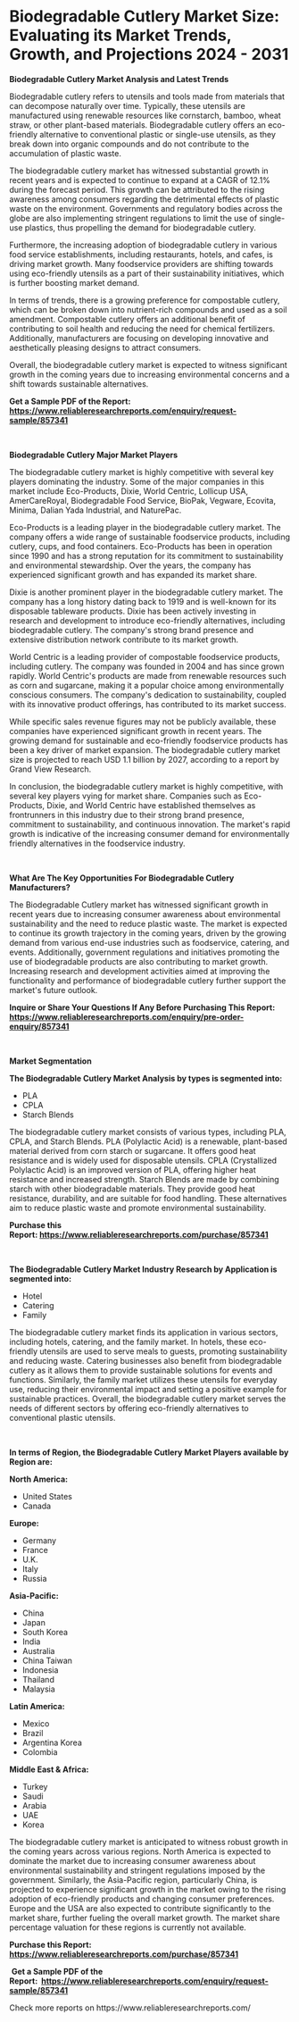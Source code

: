 <p><h1>Biodegradable Cutlery Market Size: Evaluating its Market Trends, Growth, and Projections 2024 - 2031</h1></p><p><strong>Biodegradable Cutlery Market Analysis and Latest Trends</strong></p>
<p><p>Biodegradable cutlery refers to utensils and tools made from materials that can decompose naturally over time. Typically, these utensils are manufactured using renewable resources like cornstarch, bamboo, wheat straw, or other plant-based materials. Biodegradable cutlery offers an eco-friendly alternative to conventional plastic or single-use utensils, as they break down into organic compounds and do not contribute to the accumulation of plastic waste.</p><p>The biodegradable cutlery market has witnessed substantial growth in recent years and is expected to continue to expand at a CAGR of 12.1% during the forecast period. This growth can be attributed to the rising awareness among consumers regarding the detrimental effects of plastic waste on the environment. Governments and regulatory bodies across the globe are also implementing stringent regulations to limit the use of single-use plastics, thus propelling the demand for biodegradable cutlery.</p><p>Furthermore, the increasing adoption of biodegradable cutlery in various food service establishments, including restaurants, hotels, and cafes, is driving market growth. Many foodservice providers are shifting towards using eco-friendly utensils as a part of their sustainability initiatives, which is further boosting market demand.</p><p>In terms of trends, there is a growing preference for compostable cutlery, which can be broken down into nutrient-rich compounds and used as a soil amendment. Compostable cutlery offers an additional benefit of contributing to soil health and reducing the need for chemical fertilizers. Additionally, manufacturers are focusing on developing innovative and aesthetically pleasing designs to attract consumers.</p><p>Overall, the biodegradable cutlery market is expected to witness significant growth in the coming years due to increasing environmental concerns and a shift towards sustainable alternatives.</p></p>
<p><strong>Get a Sample PDF of the Report:&nbsp; <a href="https://www.reliableresearchreports.com/enquiry/request-sample/857341">https://www.reliableresearchreports.com/enquiry/request-sample/857341</a></strong></p>
<p>&nbsp;</p>
<p><strong>Biodegradable Cutlery Major Market Players</strong></p>
<p><p>The biodegradable cutlery market is highly competitive with several key players dominating the industry. Some of the major companies in this market include Eco-Products, Dixie, World Centric, Lollicup USA, AmerCareRoyal, Biodegradable Food Service, BioPak, Vegware, Ecovita, Minima, Dalian Yada Industrial, and NaturePac.</p><p>Eco-Products is a leading player in the biodegradable cutlery market. The company offers a wide range of sustainable foodservice products, including cutlery, cups, and food containers. Eco-Products has been in operation since 1990 and has a strong reputation for its commitment to sustainability and environmental stewardship. Over the years, the company has experienced significant growth and has expanded its market share.</p><p>Dixie is another prominent player in the biodegradable cutlery market. The company has a long history dating back to 1919 and is well-known for its disposable tableware products. Dixie has been actively investing in research and development to introduce eco-friendly alternatives, including biodegradable cutlery. The company's strong brand presence and extensive distribution network contribute to its market growth.</p><p>World Centric is a leading provider of compostable foodservice products, including cutlery. The company was founded in 2004 and has since grown rapidly. World Centric's products are made from renewable resources such as corn and sugarcane, making it a popular choice among environmentally conscious consumers. The company's dedication to sustainability, coupled with its innovative product offerings, has contributed to its market success.</p><p>While specific sales revenue figures may not be publicly available, these companies have experienced significant growth in recent years. The growing demand for sustainable and eco-friendly foodservice products has been a key driver of market expansion. The biodegradable cutlery market size is projected to reach USD 1.1 billion by 2027, according to a report by Grand View Research.</p><p>In conclusion, the biodegradable cutlery market is highly competitive, with several key players vying for market share. Companies such as Eco-Products, Dixie, and World Centric have established themselves as frontrunners in this industry due to their strong brand presence, commitment to sustainability, and continuous innovation. The market's rapid growth is indicative of the increasing consumer demand for environmentally friendly alternatives in the foodservice industry.</p></p>
<p>&nbsp;</p>
<p><strong>What Are The Key Opportunities For Biodegradable Cutlery Manufacturers?</strong></p>
<p><p>The Biodegradable Cutlery market has witnessed significant growth in recent years due to increasing consumer awareness about environmental sustainability and the need to reduce plastic waste. The market is expected to continue its growth trajectory in the coming years, driven by the growing demand from various end-use industries such as foodservice, catering, and events. Additionally, government regulations and initiatives promoting the use of biodegradable products are also contributing to market growth. Increasing research and development activities aimed at improving the functionality and performance of biodegradable cutlery further support the market's future outlook.</p></p>
<p><strong>Inquire or Share Your Questions If Any Before Purchasing This Report: <a href="https://www.reliableresearchreports.com/enquiry/pre-order-enquiry/857341">https://www.reliableresearchreports.com/enquiry/pre-order-enquiry/857341</a></strong></p>
<p>&nbsp;</p>
<p><strong>Market Segmentation</strong></p>
<p><strong>The Biodegradable Cutlery Market Analysis by types is segmented into:</strong></p>
<p><ul><li>PLA</li><li>CPLA</li><li>Starch Blends</li></ul></p>
<p><p>The biodegradable cutlery market consists of various types, including PLA, CPLA, and Starch Blends. PLA (Polylactic Acid) is a renewable, plant-based material derived from corn starch or sugarcane. It offers good heat resistance and is widely used for disposable utensils. CPLA (Crystallized Polylactic Acid) is an improved version of PLA, offering higher heat resistance and increased strength. Starch Blends are made by combining starch with other biodegradable materials. They provide good heat resistance, durability, and are suitable for food handling. These alternatives aim to reduce plastic waste and promote environmental sustainability.</p></p>
<p><strong>Purchase this Report:&nbsp;<a href="https://www.reliableresearchreports.com/purchase/857341">https://www.reliableresearchreports.com/purchase/857341</a></strong></p>
<p>&nbsp;</p>
<p><strong>The Biodegradable Cutlery Market Industry Research by Application is segmented into:</strong></p>
<p><ul><li>Hotel</li><li>Catering</li><li>Family</li></ul></p>
<p><p>The biodegradable cutlery market finds its application in various sectors, including hotels, catering, and the family market. In hotels, these eco-friendly utensils are used to serve meals to guests, promoting sustainability and reducing waste. Catering businesses also benefit from biodegradable cutlery as it allows them to provide sustainable solutions for events and functions. Similarly, the family market utilizes these utensils for everyday use, reducing their environmental impact and setting a positive example for sustainable practices. Overall, the biodegradable cutlery market serves the needs of different sectors by offering eco-friendly alternatives to conventional plastic utensils.</p></p>
<p>&nbsp;</p>
<p><strong>In terms of Region, the Biodegradable Cutlery Market Players available by Region are:</strong></p>
<p>
    <p> <strong> North America: </strong>
        <ul>
            <li>United States</li>
            <li>Canada</li>
        </ul>
        </p> 
    <p> <strong> Europe: </strong>
        <ul>
            <li>Germany</li>
            <li>France</li>
            <li>U.K.</li>
            <li>Italy</li>
            <li>Russia</li>
        </ul>
        </p> 
    <p> <strong> Asia-Pacific: </strong>
        <ul>
            <li>China</li>
            <li>Japan</li>
            <li>South Korea</li>
            <li>India</li>
            <li>Australia</li>
            <li>China Taiwan</li>
            <li>Indonesia</li>
            <li>Thailand</li>
            <li>Malaysia</li>
        </ul>
        </p> 
    <p> <strong> Latin America: </strong>
        <ul>
            <li>Mexico</li>
            <li>Brazil</li>
            <li>Argentina Korea</li>
            <li>Colombia</li>
        </ul>
        </p> 
    <p> <strong> Middle East & Africa: </strong>
        <ul>
            <li>Turkey</li>
            <li>Saudi</li>
            <li>Arabia</li>
            <li>UAE</li>
            <li>Korea</li>
        </ul>
    </p>
    </p>
<p><p>The biodegradable cutlery market is anticipated to witness robust growth in the coming years across various regions. North America is expected to dominate the market due to increasing consumer awareness about environmental sustainability and stringent regulations imposed by the government. Similarly, the Asia-Pacific region, particularly China, is projected to experience significant growth in the market owing to the rising adoption of eco-friendly products and changing consumer preferences. Europe and the USA are also expected to contribute significantly to the market share, further fueling the overall market growth. The market share percentage valuation for these regions is currently not available.</p></p>
<p><strong>Purchase this Report: <a href="https://www.reliableresearchreports.com/purchase/857341">https://www.reliableresearchreports.com/purchase/857341</a></strong></p>
<p>&nbsp;<strong>Get a Sample PDF of the Report:&nbsp;&nbsp;<a href="https://www.reliableresearchreports.com/enquiry/request-sample/857341">https://www.reliableresearchreports.com/enquiry/request-sample/857341</a></strong></p>
<p><strong></strong></p>
<p>Check more reports on https://www.reliableresearchreports.com/</p>